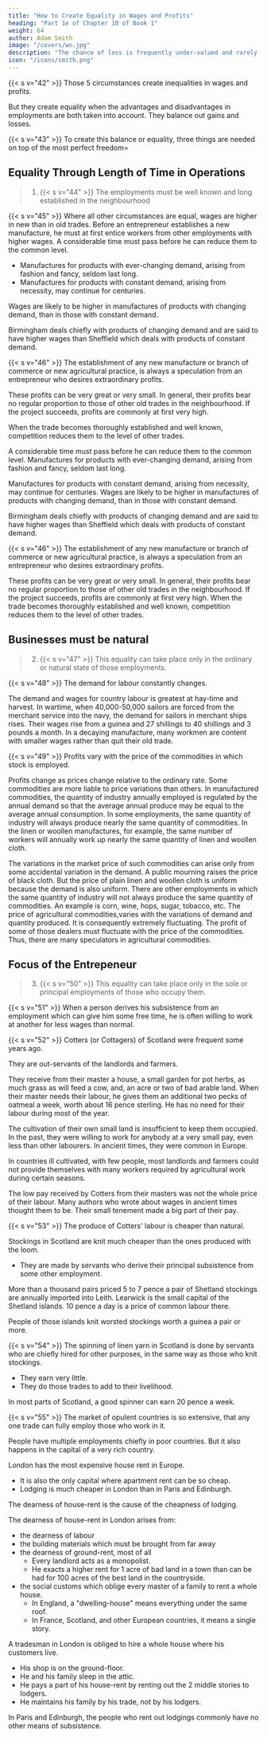 ```yaml
---
title: "How to Create Equality in Wages and Profits"
heading: "Part 1e of Chapter 10 of Book 1"
weight: 64
author: Adam Smith
image: "/covers/wn.jpg"
description: "The chance of loss is frequently under-valued and rarely valued more than it is worth"
icon: "/icons/smith.png"
---
```



<!-- heading=  "Chapter 10, Part 1d=  Profit and wage inequality in different Occupations and Businesses" -->


{{< s v="42" >}} Those 5 circumstances create inequalities in wages and profits.

But they create equality when the advantages and disadvantages in employments are both taken into account. They balance out gains and losses.

{{< s v="43" >}} To create this balance or equality, three things are needed on top of the most perfect freedom= 


## Equality Through Length of Time in Operations

> 1. {{< s v="44" >}} The employments must be well known and long established in the neighbourhood

{{< s v="45" >}} Where all other circumstances are equal, wages are higher in new than in old trades. Before an entrepreneur establishes a new manufacture, he must at first entice workers from other employments with higher wages. A considerable time must pass before he can reduce them to the common level.

- Manufactures for products with ever-changing demand, arising from fashion and fancy, seldom last long.
- Manufactures for products with constant demand, arising from necessity, may continue for centuries.

Wages are likely to be higher in manufactures of products with changing demand, than in those with constant demand.

Birmingham deals chiefly with products of changing demand and are said to have higher wages than Sheffield which deals with products of constant demand.

{{< s v="46" >}} The establishment of any new manufacture or branch of commerce or new agricultural practice, is always a speculation from an entrepreneur who desires extraordinary profits.

These profits can be very great or very small.
In general, their profits bear no regular proportion to those of other old trades in the neighbourhood.
If the project succeeds, profits are commonly at first very high.

When the trade becomes thoroughly established and well known, competition reduces them to the level of other trades.

A considerable time must pass before he can reduce them to the common level.
Manufactures for products with ever-changing demand, arising from fashion and fancy, seldom last long.

Manufactures for products with constant demand, arising from necessity, may continue for centuries.
Wages are likely to be higher in manufactures of products with changing demand, than in those with constant demand.

Birmingham deals chiefly with products of changing demand and are said to have higher wages than Sheffield which deals with products of constant demand.

{{< s v="46" >}} The establishment of any new manufacture or branch of commerce or new agricultural practice, is always a speculation from an entrepreneur who desires extraordinary profits.

These profits can be very great or very small.
In general, their profits bear no regular proportion to those of other old trades in the neighbourhood.
If the project succeeds, profits are commonly at first very high.
When the trade becomes thoroughly established and well known, competition reduces them to the level of other trades.


## Businesses must be natural


> 2. {{< s v="47" >}} This equality can take place only in the ordinary or natural state of those employments.

{{< s v="48" >}} The demand for labour constantly changes.

The demand and wages for country labour is greatest at hay-time and harvest.
In wartime, when 40,000-50,000 sailors are forced from the merchant service into the navy, the demand for sailors in merchant ships rises.
Their wages rise from a guinea and 27 shillings to 40 shillings and 3 pounds a month.
In a decaying manufacture, many workmen are content with smaller wages rather than quit their old trade.


{{< s v="49" >}} Profits vary with the price of the commodities in which stock is employed.

Profits change as prices change relative to the ordinary rate.
Some commodities are more liable to price variations than others.
In manufactured commodities, the quantity of industry annually employed is regulated by the annual demand so that the average annual produce may be equal to the average annual consumption.
In some employments, the same quantity of industry will always produce nearly the same quantity of commodities.
In the linen or woollen manufactures, for example, the same number of workers will annually work up nearly the same quantity of linen and woollen cloth.

The variations in the market price of such commodities can arise only from some accidental variation in the demand.
A public mourning raises the price of black cloth.
But the price of plain linen and woollen cloth is uniform because the demand is also uniform.
There are other employments in which the same quantity of industry will not always produce the same quantity of commodities.
An example is corn, wine, hops, sugar, tobacco, etc.
The price of agricultural commodities,varies with the variations of demand and quantity produced.
It is consequently extremely fluctuating.
The profit of some of those dealers must fluctuate with the price of the commodities.
Thus, there are many speculators in agricultural commodities.


## Focus of the Entrepeneur

> 3. {{< s v="50" >}} This equality can take place only in the sole or principal employments of those who occupy them.

{{< s v="51" >}} When a person derives his subsistence from an employment which can give him some free time, he is often willing to work at another for less wages than normal.

{{< s v="52" >}} Cotters (or Cottagers) of Scotland were frequent some years ago.

They are out-servants of the landlords and farmers.

They receive from their master a house, a small garden for pot herbs, as much grass as will feed a cow, and, an acre or two of bad arable land.
When their master needs their labour, he gives them an additional two pecks of oatmeal a week, worth about 16 pence sterling.
    He has no need for their labour during most of the year.

The cultivation of their own small land is insufficient to keep them occupied.
In the past, they were willing to work for anybody at a very small pay, even less than other labourers.
In ancient times, they were common in Europe.

In countries ill cultivated, with few people, most landlords and farmers could not provide themselves with many workers required by agricultural work during certain seasons.

The low pay received by Cotters from their masters was not the whole price of their labour.
Many authors who wrote about wages in ancient times thought them to be.
Their small tenement made a big part of their pay.


{{< s v="53" >}} The produce of Cotters' labour is cheaper than natural.

Stockings in Scotland are knit much cheaper than the ones produced with the loom.
- They are made by servants who derive their principal subsistence from some other employment.

More than a thousand pairs priced 5 to 7 pence a pair of Shetland stockings are annually imported into Leith.
Learwick is the small capital of the Shetland islands.
10 pence a day is a price of common labour there.

People of those islands knit worsted stockings worth a guinea a pair or more.

{{< s v="54" >}} The spinning of linen yarn in Scotland is done by servants who are chiefly hired for other purposes, in the same way as those who knit stockings.
- They earn very little.
- They do those trades to add to their livelihood.

In most parts of Scotland, a good spinner can earn 20 pence a week.


{{< s v="55" >}} The market of opulent countries is so extensive, that any one trade can fully employ those who work in it.

People have multiple employments chiefly in poor countries. But it also happens in the capital of a very rich country.

<!-- Instances of people living by one employment while deriving some little wage from another, occur  -->

London has the most expensive house rent in Europe.
- It is also the only capital where apartment rent can be so cheap.
- Lodging is much cheaper in London than in Paris and Edinburgh.

The dearness of house-rent is the cause of the cheapness of lodging.

The dearness of house-rent in London arises from:
- the dearness of labour
- the building materials which must be brought from far away
- the dearness of ground-rent, most of all
  - Every landlord acts as a monopolist.
  - He exacts a higher rent for 1 acre of bad land in a town than can be had for 100 acres of the best land in the countryside.
- the social customs which oblige every master of a family to rent a whole house<!-- from top to bottom -->.
  - In England, a "dwelling-house" means everything under the same roof.
  - In France, Scotland, and other European countries, it means a single story.

A tradesman in London is obliged to hire a whole house where his customers live.
- His shop is on the ground-floor.
- He and his family sleep in the attic.
- He pays a part of his house-rent by renting out the 2 middle stories to lodgers.
- He maintains his family by his trade, not by his lodgers.

In Paris and Edinburgh, the people who rent out lodgings commonly have no other means of subsistence.
